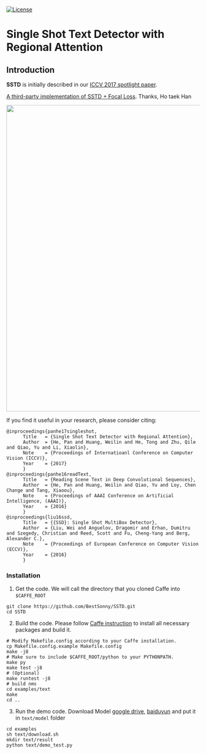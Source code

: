 [![License](https://img.shields.io/badge/license-BSD-blue.svg)](LICENSE)
# Single Shot Text Detector with Regional Attention

## Introduction

**SSTD** is initially described in our [ICCV 2017 spotlight paper](https://arxiv.org/abs/1709.00138).

[A third-party implementation of SSTD + Focal Loss](https://github.com/HotaekHan/SSTDNet). Thanks, 
Ho taek Han



<img src='examples/main.png' width='800'>


If you find it useful in your research, please consider citing:
```
@inproceedings{panhe17singleshot,
      Title   = {Single Shot Text Detector with Regional Attention},
      Author  = {He, Pan and Huang, Weilin and He, Tong and Zhu, Qile and Qiao, Yu and Li, Xiaolin},
      Note    = {Proceedings of Internatioanl Conference on Computer Vision (ICCV)},
      Year    = {2017}
      }
@inproceedings{panhe16readText,
      Title   = {Reading Scene Text in Deep Convolutional Sequences},
      Author  = {He, Pan and Huang, Weilin and Qiao, Yu and Loy, Chen Change and Tang, Xiaoou},
      Note    = {Proceedings of AAAI Conference on Artificial Intelligence, (AAAI)},
      Year    = {2016}
      }
@inproceedings{liu16ssd,
      Title   = {{SSD}: Single Shot MultiBox Detector},
      Author  = {Liu, Wei and Anguelov, Dragomir and Erhan, Dumitru and Szegedy, Christian and Reed, Scott and Fu, Cheng-Yang and Berg, Alexander C.},
      Note    = {Proceedings of European Conference on Computer Vision (ECCV)},
      Year    = {2016}
      }
```

### Installation
1. Get the code. We will call the directory that you cloned Caffe into `$CAFFE_ROOT`
  ```Shell
  git clone https://github.com/BestSonny/SSTD.git
  cd SSTD
  ```

2. Build the code. Please follow [Caffe instruction](http://caffe.berkeleyvision.org/installation.html) to install all necessary packages and build it.
  ```Shell
  # Modify Makefile.config according to your Caffe installation.
  cp Makefile.config.example Makefile.config
  make -j8
  # Make sure to include $CAFFE_ROOT/python to your PYTHONPATH.
  make py
  make test -j8
  # (Optional)
  make runtest -j8
  # build nms
  cd examples/text
  make
  cd ..
  ```
3. Run the demo code. Download Model [google drive](https://docs.google.com/uc?export=download&id=0Bx8FPKhlXE1lOTF1TzIxOGhsblk), [baiduyun](https://pan.baidu.com/s/1c1ML6dM) and put it in `text/model` folder
  ```Shell
  cd examples
  sh text/download.sh
  mkdir text/result
  python text/demo_test.py
  ```
